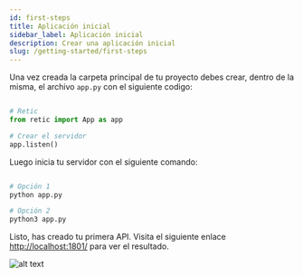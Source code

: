 ```yaml
---
id: first-steps
title: Aplicación inicial
sidebar_label: Aplicación inicial
description: Crear una aplicación inicial
slug: /getting-started/first-steps
---
```


Una vez creada la carpeta principal de tu proyecto debes crear, dentro de la misma, el archivo `app.py` con el siguiente codigo:

```python

# Retic
from retic import App as app

# Crear el servidor
app.listen()

```

Luego inicia tu servidor con el siguiente comando:

```bash

# Opción 1
python app.py

# Opción 2
python3 app.py

```

Listo, has creado tu primera API. Visita el siguiente enlace [http://localhost:1801/](http://localhost:1801/) para ver el resultado.

![alt text](../../../static/img/api_rest_app.png "API REST")
